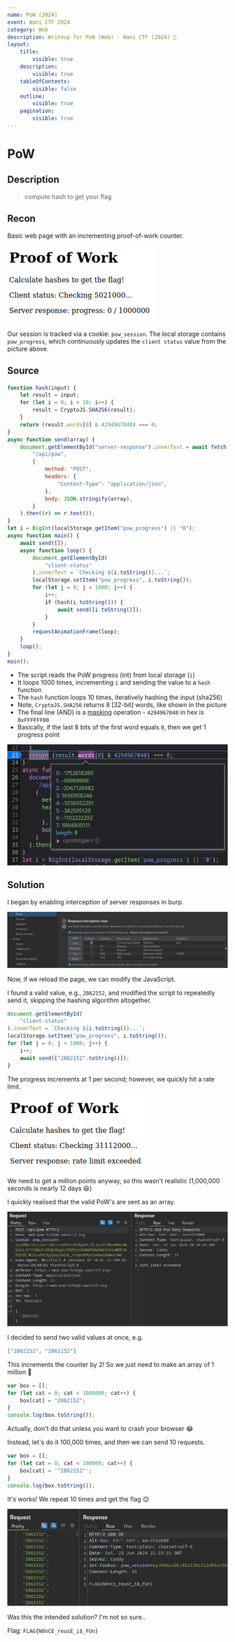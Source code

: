 ```yaml
---
name: PoW (2024)
event: Wani CTF 2024
category: Web
description: Writeup for PoW (Web) - Wani CTF (2024) 💜
layout:
    title:
        visible: true
    description:
        visible: true
    tableOfContents:
        visible: false
    outline:
        visible: true
    pagination:
        visible: true
---
```


# PoW

## Description

> compute hash to get your flag

## Recon

Basic web page with an incrementing proof-of-work counter.

![](./images/1.png)

Our session is tracked via a cookie: `pow_session`. The local storage contains `pow_progress`, which continuously updates the `client status` value from the picture above.

## Source

```js
function hash(input) {
    let result = input;
    for (let i = 0; i < 10; i++) {
        result = CryptoJS.SHA256(result);
    }
    return (result.words[0] & 4294967040) === 0;
}
async function send(array) {
    document.getElementById("server-response").innerText = await fetch(
        "/api/pow",
        {
            method: "POST",
            headers: {
                "Content-Type": "application/json",
            },
            body: JSON.stringify(array),
        }
    ).then((r) => r.text());
}
let i = BigInt(localStorage.getItem("pow_progress") || "0");
async function main() {
    await send([]);
    async function loop() {
        document.getElementById(
            "client-status"
        ).innerText = `Checking ${i.toString()}...`;
        localStorage.setItem("pow_progress", i.toString());
        for (let j = 0; j < 1000; j++) {
            i++;
            if (hash(i.toString())) {
                await send([i.toString()]);
            }
        }
        requestAnimationFrame(loop);
    }
    loop();
}
main();
```

-   The script reads the PoW progress (int) from local storage (`i`)
-   It loops 1000 times, incrementing `i` and sending the value to a `hash` function
-   The `hash` function loops 10 times, iteratively hashing the input (sha256)
-   Note, `CryptoJS.SHA256` returns 8 \[32-bit\] words, like shown in the picture
-   The final line (AND) is a [masking](<https://en.wikipedia.org/wiki/Mask_(computing)>) operation - `4294967040` in hex is `0xFFFFFF00`
-   Basically, if the last 8 bits of the first word equals `0`, then we get 1 progress point

![](./images/2.png)

## Solution

I began by enabling interception of server responses in burp.

![](./images/3.png)

Now, if we reload the page, we can modify the JavaScript.

I found a valid value, e.g., `2862152`, and modified the script to repeatedly send it, skipping the hashing algorithm altogether.

```js
document.getElementById(
    "client-status"
).innerText = `Checking ${i.toString()}...`;
localStorage.setItem("pow_progress", i.toString());
for (let j = 0; j < 1000; j++) {
    i++;
    await send(["2862152".toString()]);
}
```

The progress increments at 1 per second; however, we quickly hit a rate limit.

![](./images/4.png)

We need to get a million points anyway, so this wasn't realistic (1,000,000 seconds is nearly 12 days 😆)

I quickly realised that the valid PoW's are sent as an array.

![](./images/5.png)

I decided to send two valid values at once, e.g.

```json
["2862152", "2862152"]
```

This increments the counter by 2! So we just need to make an array of 1 million 🧠

```js
var box = [];
for (let cat = 0; cat < 1000000; cat++) {
    box[cat] = "2862152";
}
console.log(box.toString());
```

Actually, don't do that unless you want to crash your browser 😂

Instead, let's do it 100,000 times, and then we can send 10 requests.

```js
var box = [];
for (let cat = 0; cat < 100000; cat++) {
    box[cat] = '"2862152"';
}
console.log(box.toString());
```

It's works! We repeat 10 times and get the flag 😌

![](./images/6.png)

Was this the intended solution? I'm not so sure..

Flag: `FLAG{N0nCE_reusE_i$_FUn}`
